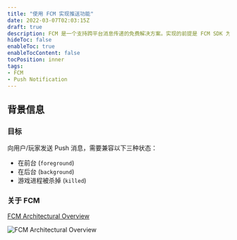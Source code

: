 ```yaml
---
title: "使用 FCM 实现推送功能"
date: 2022-03-07T02:03:15Z
draft: true
description: FCM 是一个支持跨平台消息传递的免费解决方案。实现的前提是 FCM SDK 为每个新增设备生成唯一标识 registration token，用以消息定位。
hideToc: false
enableToc: true
enableTocContent: false
tocPosition: inner
tags:
- FCM
- Push Notification
---
```


## 背景信息

### 目标

向用户/玩家发送 Push 消息，需要兼容以下三种状态：

- 在前台 (`foreground`)
- 在后台 (`background`)
- 游戏进程被杀掉 (`killed`)

### 关于 FCM

[FCM Architectural Overview](https://firebase.google.com/docs/cloud-messaging/fcm-architecture)

<img src='/images/posts/diagram-FCM.png' alt='FCM Architectural Overview'>

